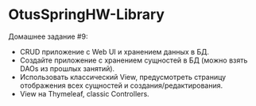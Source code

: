 # OtusSpringHW-Library

Домашнее задание #9:
- CRUD приложение с Web UI и хранением данных в БД.
- Создайте приложение с хранением сущностей в БД (можно взять DAOs из прошлых занятий).
- Использовать классический View, предусмотреть страницу отображения всех сущностей и создания/редактирования.
- View на Thymeleaf, classic Controllers.